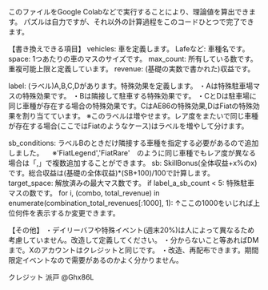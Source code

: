 このファイルをGoogle Colabなどで実行することにより、理論値を算出できます。
パズルは自力ですが、それ以外の計算過程をこのコードひとつで完了できます。

【書き換えできる項目】
vehicles: 車を定義します。
Lafeなど: 車種名です。
space: 1つあたりの車のマスのサイズです。
max_count: 所有している数です。重複可能上限と定義しています。
revenue: (基礎の実数で書かれた)収益です。

label: (ラベル)A,B,C,Dがあります。特殊効果を定義します。
・Aは特殊駐車場マスの特殊効果です。
・Bは隣接して駐車する特殊効果です。
・CとDは駐車場に同じ車種が存在する場合の特殊効果です。CはAE86の特殊効果,DはFiatの特殊効果を割り当てています。
※このラベルは増やせます。レア度をまたいで同じ車種が存在する場合(ここではFiatのようなケース)はラベルを増やして分けます。

sb_conditions: ラベルBのときだけ隣接する車種を指定する必要があるので追加しました。
　※'FiatLegend','FiatRare'　のように同じ車種でもレア度が異なる場合は「,」で複数追加することができます。
sb: SkillBonus(全体収益+x%のx)です。総合収益は(基礎の全体収益)*(SB+100)/100で計算します。
target_space: 解放済みの最大マス数です。
if label_a_sb_count < 5: 特殊駐車マスの数です。
for i, (combo, total_revenue) in enumerate(combination_total_revenues[:1000], 1):
↑ここの1000をいじれば上位何件を表示するか変更できます。


【その他】
・デイリーバフや特殊イベント(週末20%)は人によって異なるため考慮していません。改造して定義してください。
・分からないこと等あればDMまで。Xのアカウントはクレジットと同じです。
・改造、再配布できます。期間限定イベントなので需要があるのかよく分かりません。


クレジット
派戸 @Ghx86L
